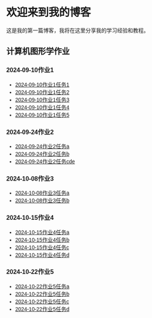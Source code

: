 # 欢迎来到我的博客
 
这是我的第一篇博客，我将在这里分享我的学习经验和教程。
## 计算机图形学作业
<!-- HTML 部分 -->
<h3 id="menuTitle1">2024-09-10作业1</h3>

<div id="popupMenu1" class="menu">
    <ul>
        <li><a href="https://kongyinshui.github.io/skills-github-pages/2024-09-10-Computer Graphics task 1/demos/1.html">2024-09-10作业1任务1</a></li>
        <li><a href="https://kongyinshui.github.io/skills-github-pages/2024-09-10-Computer Graphics task 1/demos/2.html">2024-09-10作业1任务2</a></li>
        <li><a href="https://kongyinshui.github.io/skills-github-pages/2024-09-10-Computer Graphics task 1/demos/3.html">2024-09-10作业1任务3</a></li>
        <li><a href="https://kongyinshui.github.io/skills-github-pages/2024-09-10-Computer Graphics task 1/demos/4.html">2024-09-10作业1任务4</a></li>
        <li><a href="https://kongyinshui.github.io/skills-github-pages/2024-09-10-Computer Graphics task 1/demos/5.html">2024-09-10作业1任务5</a></li>
    </ul>
</div>

<h3 id="menuTitle2">2024-09-24作业2</h3>
<div id="popupMenu2" class="menu">
    <ul>
        <li><a href="https://kongyinshui.github.io/skills-github-pages/2024-09-24-Computer Graphics task 2/demos/a.html">2024-09-24作业2任务a</a></li>
        <li><a href="https://kongyinshui.github.io/skills-github-pages/2024-09-24-Computer Graphics task 2/demos/b.html">2024-09-24作业2任务b</a></li>
        <li><a href="https://kongyinshui.github.io/skills-github-pages/2024-09-24-Computer Graphics task 2/demos/c,d,e.html">2024-09-24作业2任务cde</a></li>
    </ul>
</div>

<h3 id="menuTitle3">2024-10-08作业3</h3>
<div id="popupMenu3" class="menu">
    <ul>
        <li><a href="https://kongyinshui.github.io/skills-github-pages/2024-10-08-Computer Graphics task 3/demos/a.html">2024-10-08作业3任务a</a></li>
        <li><a href="https://kongyinshui.github.io/skills-github-pages/2024-10-08-Computer Graphics task 3/demos/b.html">2024-10-08作业3任务b</a></li>
    </ul>
</div>

<h3 id="menuTitle4">2024-10-15作业4</h3>

<div id="popupMenu4" class="menu">
    <ul>
        <li><a href="https://kongyinshui.github.io/skills-github-pages/2024-10-15-Computer Graphics task 4/demos/a.html">2024-10-15作业4任务a</a></li>
        <li><a href="https://kongyinshui.github.io/skills-github-pages/2024-10-15-Computer Graphics task 4/demos/b.html">2024-10-15作业4任务b</a></li>
        <li><a href="https://kongyinshui.github.io/skills-github-pages/2024-10-15-Computer Graphics task 4/demos/c.html">2024-10-15作业4任务c</a></li>
        <li><a href="https://kongyinshui.github.io/skills-github-pages/2024-10-15-Computer Graphics task 4/demos/d.html">2024-10-15作业4任务d</a></li>
    </ul>
</div>

<h3 id="menuTitle5">2024-10-22作业5</h3>

<div id="popupMenu5" class="menu">
    <ul>
        <li><a href="https://kongyinshui.github.io/skills-github-pages/2024-10-22-Computer Graphics task 5/demos/a.html">2024-10-22作业5任务a</a></li>
        <li><a href="https://kongyinshui.github.io/skills-github-pages/2024-10-22-Computer Graphics task 5/demos/b.html">2024-10-22作业5任务b</a></li>
        <li><a href="https://kongyinshui.github.io/skills-github-pages/2024-10-22-Computer Graphics task 5/demos/c.html">2024-10-22作业5任务c</a></li>
        <li><a href="https://kongyinshui.github.io/skills-github-pages/2024-10-22-Computer Graphics task 5/demos/d.html">2024-10-22作业5任务d</a></li>
    </ul>
</div>
<!-- CSS 部分 -->
<style>
body {
    font-family: Arial, sans-serif;
}

h3 {
    cursor: pointer;
    background-color: #f8f9fa;
    padding: 10px;
    border: 1px solid #ddd;
    border-radius: 5px;
    width: 200px;
    text-align: center;
}

h3:hover {
    background-color: #e2e6ea;
}

/* 菜单初始隐藏状态 */
.menu {
    max-height: 0;
    overflow: hidden;
    transition: max-height 0.5s ease-out;
    background-color: white;
    border: 1px solid #ddd;
    border-radius: 5px;
    width: 200px;
    margin-top: 5px;
}

.menu ul {
    list-style-type: none;
    padding: 0;
    margin: 0;
}

.menu ul li {
    padding: 10px;
}

.menu ul li a {
    text-decoration: none;
    color: #333;
}

.menu ul li a:hover {
    color: #007bff;
}

/* 展开时菜单的最大高度 */
.menu.show {
    max-height: 300px; /* 根据内容调整 */
}
</style>

<!-- JavaScript 部分 -->
<script>
document.getElementById('menuTitle1').addEventListener('click', function() {
    var menu = document.getElementById('popupMenu1');
    menu.classList.toggle('show');
});
 document.getElementById('menuTitle2').addEventListener('click', function() {
    var menu = document.getElementById('popupMenu2');
    menu.classList.toggle('show');
});
 document.getElementById('menuTitle3').addEventListener('click', function() {
    var menu = document.getElementById('popupMenu3');
    menu.classList.toggle('show');
});
 document.getElementById('menuTitle4').addEventListener('click', function() {
    var menu = document.getElementById('popupMenu4');
    menu.classList.toggle('show');
});
  document.getElementById('menuTitle5').addEventListener('click', function() {
    var menu = document.getElementById('popupMenu5');
    menu.classList.toggle('show');
});
</script>
 

